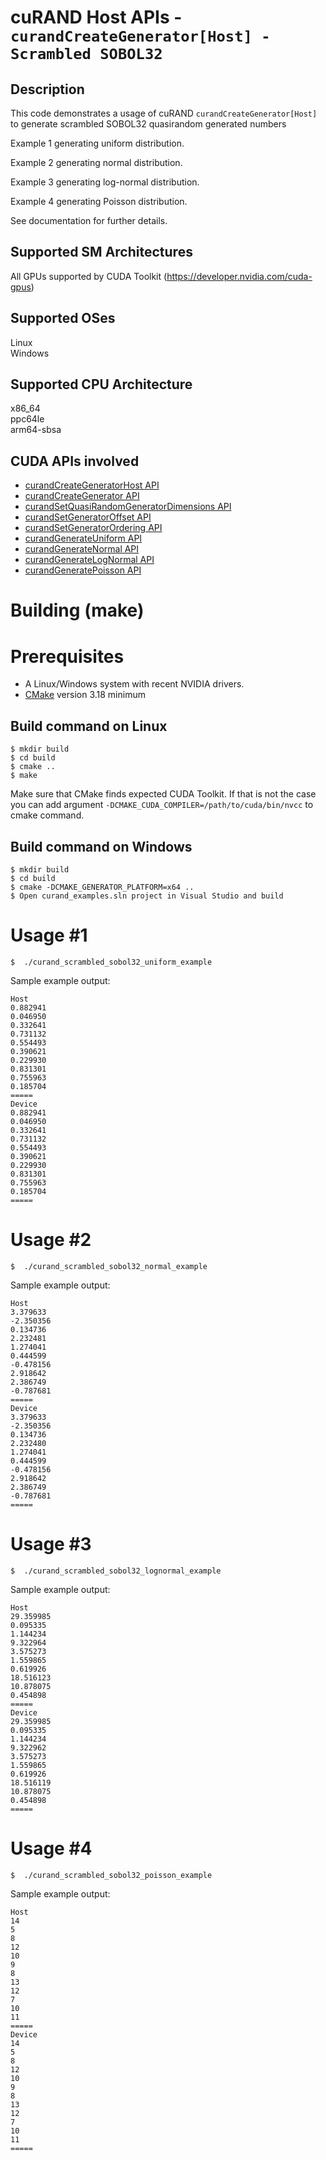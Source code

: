 # cuRAND Host APIs - `curandCreateGenerator[Host] - Scrambled SOBOL32`

## Description

This code demonstrates a usage of cuRAND `curandCreateGenerator[Host]` to generate scrambled SOBOL32 quasirandom generated numbers

Example 1 generating uniform distribution.

Example 2 generating normal distribution.

Example 3 generating log-normal distribution.

Example 4 generating Poisson distribution.

See documentation for further details.

## Supported SM Architectures

All GPUs supported by CUDA Toolkit (https://developer.nvidia.com/cuda-gpus)  

## Supported OSes

Linux  
Windows

## Supported CPU Architecture

x86_64  
ppc64le  
arm64-sbsa

## CUDA APIs involved
- [curandCreateGeneratorHost API](https://docs.nvidia.com/cuda/curand/group__HOST.html#group__HOST_1g35b6e9396d5b54b52ba9053496ad4ff4)
- [curandCreateGenerator API](https://docs.nvidia.com/cuda/curand/group__HOST.html#group__HOST_1g56ff2b3cf7e28849f73a1e22022bcbfd)
- [curandSetQuasiRandomGeneratorDimensions API](https://docs.nvidia.com/cuda/curand/group__HOST.html#group__HOST_1gd00db3478a788b5823038481495bb6ab)
- [curandSetGeneratorOffset API](https://docs.nvidia.com/cuda/curand/group__HOST.html#group__HOST_1gb21ba987f85486e552797206451b0939)
- [curandSetGeneratorOrdering API](https://docs.nvidia.com/cuda/curand/group__HOST.html#group__HOST_1gf1aa05715d726f94002d03237405fc5d)
- [curandGenerateUniform API](https://docs.nvidia.com/cuda/curand/group__HOST.html#group__HOST_1g5df92a7293dc6b2e61ea481a2069ebc2)
- [curandGenerateNormal API](https://docs.nvidia.com/cuda/curand/group__HOST.html#group__HOST_1gb9280e447ef04e1dec4611720bd0eb69)
- [curandGenerateLogNormal API](https://docs.nvidia.com/cuda/curand/group__HOST.html#group__HOST_1g3569cc960eb1a31357752fc813e21f49)
- [curandGeneratePoisson API](https://docs.nvidia.com/cuda/curand/group__HOST.html#group__HOST_1g425c7c13db4444e6150d159bb1417f05)

# Building (make)

# Prerequisites
- A Linux/Windows system with recent NVIDIA drivers.
- [CMake](https://cmake.org/download) version 3.18 minimum

## Build command on Linux
```
$ mkdir build
$ cd build
$ cmake ..
$ make
```
Make sure that CMake finds expected CUDA Toolkit. If that is not the case you can add argument `-DCMAKE_CUDA_COMPILER=/path/to/cuda/bin/nvcc` to cmake command.

## Build command on Windows
```
$ mkdir build
$ cd build
$ cmake -DCMAKE_GENERATOR_PLATFORM=x64 ..
$ Open curand_examples.sln project in Visual Studio and build
```

# Usage #1
```
$  ./curand_scrambled_sobol32_uniform_example
```

Sample example output:

```
Host
0.882941
0.046950
0.332641
0.731132
0.554493
0.390621
0.229930
0.831301
0.755963
0.185704
=====
Device
0.882941
0.046950
0.332641
0.731132
0.554493
0.390621
0.229930
0.831301
0.755963
0.185704
=====
```

# Usage #2
```
$  ./curand_scrambled_sobol32_normal_example
```

Sample example output:

```
Host
3.379633
-2.350356
0.134736
2.232481
1.274041
0.444599
-0.478156
2.918642
2.386749
-0.787681
=====
Device
3.379633
-2.350356
0.134736
2.232480
1.274041
0.444599
-0.478156
2.918642
2.386749
-0.787681
=====
```

# Usage #3
```
$  ./curand_scrambled_sobol32_lognormal_example
```

Sample example output:

```
Host
29.359985
0.095335
1.144234
9.322964
3.575273
1.559865
0.619926
18.516123
10.878075
0.454898
=====
Device
29.359985
0.095335
1.144234
9.322962
3.575273
1.559865
0.619926
18.516119
10.878075
0.454898
=====
```

# Usage #4
```
$  ./curand_scrambled_sobol32_poisson_example
```

Sample example output:

```
Host
14
5
8
12
10
9
8
13
12
7
10
11
=====
Device
14
5
8
12
10
9
8
13
12
7
10
11
=====
```